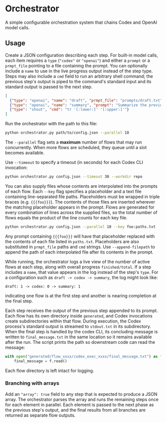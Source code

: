 # Orchestrator

A simple configurable orchestration system that chains Codex and OpenAI model calls.

## Usage

Create a JSON configuration describing each step. For built-in model calls, each
item requires a `type` (`"codex"` or `"openai"`) and either a `prompt` or a
`prmpt_file` pointing to a file containing the prompt. You can optionally
include a `name` to use in the live progress output instead of the step type.
Steps may also include a `cmd` field to run an arbitrary shell
command; the previous step's output is piped to the command's standard input and
its standard output is passed to the next step.

```json
[
  {"type": "openai", "name": "draft", "prmpt_file": "prompts/draft.txt"},
  {"type": "openai", "name": "summary", "prompt": "Summarize the previous output."},
  {"type": "shout", "cmd": "tr '[:lower:]' '[:upper:]'"}
]
```

Run the orchestrator with the path to this file:

```bash
python orchestrator.py path/to/config.json --parallel 10
```

The `--parallel` flag sets a **maximum** number of flows that may run
concurrently. When more flows are scheduled, they queue until a slot becomes
available.

Use `--timeout` to specify a timeout (in seconds) for each Codex CLI invocation:

```bash
python orchestrator.py config.json --timeout 30 --workdir repo
```

You can also supply files whose contents are interpolated into the prompts of
each flow. Each `--key` flag specifies a placeholder and a text file containing
line-separated file paths. Placeholders must be wrapped in triple braces (e.g.
`{{{foo}}}`). The contents of those files are inserted wherever the matching
placeholder appears in the prompt. Flows are generated for every combination of
lines across the supplied files, so the total number of flows equals the
product of the line counts for each key file.

```bash
python orchestrator.py config.json --parallel 10 --key foo:paths.txt
```

Any prompt containing `{{{foo}}}` will have that placeholder replaced with the
contents of each file listed in `paths.txt`. Placeholders are also substituted in
`prmpt_file` paths and `cmd` strings. Use `--append-filepath` to append the path
of each interpolated file after its contents in the prompt.

While running, the orchestrator logs a live view of the number of active flows at
each step, along with overall progress `finished/total`. If a step includes a
`name`, that value appears in the log instead of the step's `type`. For a
configuration such as `draft -> codex -> summary`, the log might look like:

```
draft: 1 -> codex: 0 -> summary: 1
```

indicating one flow is at the first step and another is nearing completion at
the final step.

Each step receives the output of the previous step appended to its prompt. Each
flow has its own directory inside `generated`, and Codex invocations create
subdirectories within that flow. During execution, the Codex process's standard
output is streamed to `stdout.txt` in its subdirectory. When the final step is
handled by the codex CLI, its concluding message is written to
`final_message.txt` in the same location so it remains available after the run.
The script prints the path so downstream code can read the message:

```python
with open("generated/flow_xxxx/codex_exec_xxxx/final_message.txt") as f:
    final_message = f.read()
```

Each flow directory is left intact for logging.

### Branching with arrays

Add an `"array": true` field to any step that is expected to produce a JSON
array. The orchestrator parses the array and runs the remaining steps once for
each element in parallel. Each element is passed to the next phase as the
previous step's output, and the final results from all branches are returned as
separate flow outputs.

